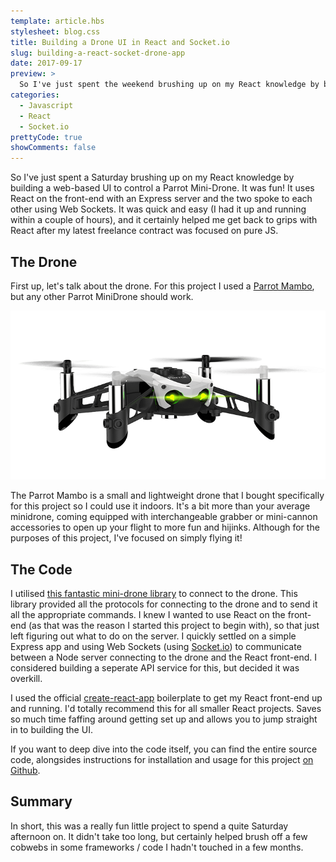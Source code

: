 ```yaml
---
template: article.hbs
stylesheet: blog.css
title: Building a Drone UI in React and Socket.io
slug: building-a-react-socket-drone-app
date: 2017-09-17
preview: > 
  So I've just spent the weekend brushing up on my React knowledge by building a web-based UI to control a Parrot Mini-Drone. It was fun! It uses React on the front-end with an Express server and the two connected using Web Sockets.
categories: 
  - Javascript
  - React
  - Socket.io
prettyCode: true
showComments: false
---
```


So I've just spent a Saturday brushing up on my React knowledge by building a web-based UI to control a Parrot Mini-Drone. It was fun! It uses React on the front-end with an Express server and the two spoke to each other using Web Sockets. It was quick and easy (I had it up and running within a couple of hours), and it certainly helped me get back to grips with React after my latest freelance contract was focused on pure JS.

## The Drone
First up, let's talk about the drone. For this project I used a [Parrot Mambo](https://www.parrot.com/us/minidrones/parrot-mambo-fpv), but any other Parrot MiniDrone should work. 

![Picture of a Parrot Mambo drone](/dist/images/mambo.png "The Parrot Mambo")

The Parrot Mambo is a small and lightweight drone that I bought specifically for this project so I could use it indoors. It's a bit more than your average minidrone, coming equipped with interchangeable grabber or mini-cannon accessories to open up your flight to more fun and hijinks. Although for the purposes of this project, I've focused on simply flying it!

## The Code
I utilised [this fantastic mini-drone library](https://github.com/fetherston/npm-parrot-minidrone) to connect to the drone. This library provided all the protocols for connecting to the drone and to send it all the appropriate commands. I knew I wanted to use React on the front-end (as that was the reason I started this project to begin with), so that just left figuring out what to do on the server. I quickly settled on a simple Express app and using Web Sockets (using  [Socket.io](https://socket.io/)) to communicate between a Node server connecting to the drone and the React front-end. I considered building a seperate API service for this, but decided it was overkill.

I used the official [create-react-app](https://github.com/facebookincubator/create-react-app) boilerplate to get my React front-end up and running. I'd totally recommend this for all smaller React projects. Saves so much time faffing around getting set up and allows you to jump straight in to building the UI.

If you want to deep dive into the code itself, you can find the entire source code, alongsides instructions for installation and usage for this project [on Github](https://github.com/robertbg/drone-react).

## Summary
In short, this was a really fun little project to spend a quite Saturday afternoon on. It didn't take too long, but certainly helped brush off a few cobwebs in some frameworks / code I hadn't touched in a few months.
